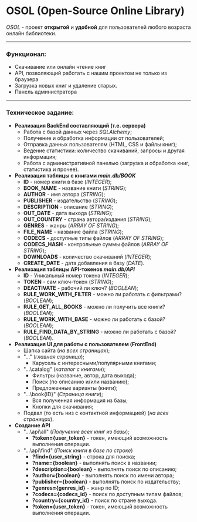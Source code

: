 # OSOL (Open-Source Online Library)
*OSOL* - проект **открытой** и **удобной** для пользователей любого возраста онлайн библиотеки.
***
### Функционал:
- Скачивание или онлайн чтение книг
- API, позволяющий работать с нашим проектом не только из браузера
- Загрузка новых книг и удаление старых.
- Панель администратора
***
### Техническое задание:
- **Реализация BackEnd составляющий (т.е. сервера)**
  * Работа с базой данных через _SQLAlchemy_;
  * Получение и обработка информации от пользователей;
  * Отправка данных пользователям (HTML, CSS и файлы книг);
  * Ведение статистики: количество скачиваний, запросы и другая информация;
  * Работа с административной панелью (загрузка и обработка книг, статистика и прочее).
- **Реализация таблицы с книгами _main.db/BOOK_**
    * **ID** - номер книги в базе (_INTEGER_);
    * **BOOK_NAME** - название книги (_STRING_);
    * **AUTHOR** - имя автора (_STRING_);
    * **PUBLISHER** - издательство (_STRING_);
    * **DESCRIPTION** - описание (_STRING_);
    * **OUT_DATE** - дата выхода (_STRING_);
    * **OUT_COUNTRY** - страна автора/издания (_STRING_);
    * **GENRES** - жанры (_ARRAY OF STRING_);
    * **FILE_NAME** - название файла (_STRING_);
    * **CODECS** - доступные типы файлов (_ARRAY OF STRING_);
    * **CODECS_HASH** - контрольные суммы файлов (_ARRAY OF STRING_);
    * **DOWNLOADS** - количество скачиваний (_INTEGER_);
    * **CREATE_DATE** - дата добавления в базу (_DATE_).
- **Реализация таблицы API-токенов _main.db/API_**
    * **ID** - Уникальный номер токена (_INTEGER_);
    * **TOKEN** - сам ключ-токен (_STRING_);
    * **DEACTIVATE** - рабочий ли ключ? (_BOOLEAN_);
    * **RULE_WORK_WITH_FILTER** - можно ли работать с фильтрами? (_BOOLEAN_);
    * **RULE_GET_ALL_BOOKS** - можно ли получить все книги? (_BOOLEAN_);
    * **RULE_WORK_WITH_BASE** - можно ли работать с базой? (_BOOLEAN_);
    * **RULE_FIND_DATA_BY_STRING** - можно ли работать с базой? (_BOOLEAN_).
- **Реализация UI для работы с пользователем (FrontEnd)**
  * Шапка сайта (_на всех страницах_);
  * "...\" (_главная страница_);
    * Карусель с интересными/популярными книгами;
  * "...\catalog\" (_каталог с книгами_);
    * Фильтры (название, автор, дата выхода);
    * Поиск (по описанию и/или названию);
    * Предложенные варианты (книги);
  * "...\book\{ID}" (_Страница книги_);
    * Вся полученная информация из базы;
    * Кнопки для скачивания;
  * Подвал (то есть низ с контактной информацией) (_на всех страницах_).
- **Создание API**
  * "...\api\all\" (_Получение всех книг из базы_);
    * **?token={user_token}** - токен, имеющий возможность выполнения операции.
  * "...\api\find\" (_Поиск книги в базе по строке_)
    * **?find={user_string}** - строка для поиска;
    * **?name={boolean}** - выполнять поиск в названии;
    * **?description={boolean}** - выполнять поиск по описанию;
    * **?author={boolean}** - выполнять поиск по имени автора;
    * **?publisher={boolean}** - выполнять поиск по издательству;
    * **?genres={genres_id}** - жанр по ID;
    * **?codecs={codecs_id}** - поиск по доступным типам файлов;
    * **?country={country_id}** - поиск по стране выхода.
    * **?token={user_token}** - токен, имеющий возможность выполнения операции.